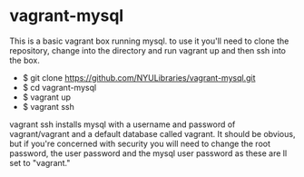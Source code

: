 # vagrant-mysql
This is a basic vagrant box running mysql.  to use it you'll need to clone the repository, change into the directory and run vagrant up and then ssh into the box.

  - $ git clone https://github.com/NYULibraries/vagrant-mysql.git
  - $ cd vagrant-mysql
  - $ vagrant up
  - $ vagrant ssh
  
  
vagrant ssh installs mysql with a username and password of vagrant/vagrant and a default database called vagrant.  It should be obvious, but if you're concerned with security you will need to change the root password, the user password and the mysql user password as these are ll set to "vagrant."
